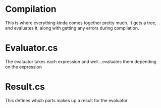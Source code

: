 # Compilation
This is where everything kinda comes together pretty much. It gets a tree, and evaluates it, along with getting any errors during compilation.

# Evaluator.cs
The evaluator takes each expression and well...evaluates them depending on the expression

# Result.cs
This defines which parts makes up a result for the evaluator
